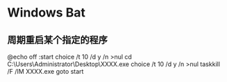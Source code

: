 # Windows Bat
## 周期重启某个指定的程序

@echo off
:start
choice /t 10 /d y /n >nul
cd C:\Users\Administrator\Desktop\XXXX.exe
choice /t 10 /d y /n >nul
taskkill /F /IM XXXX.exe
goto start
